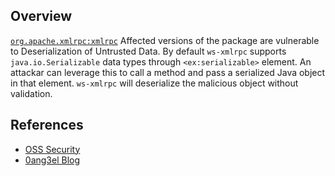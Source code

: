 ## Overview
[`org.apache.xmlrpc:xmlrpc`](http://search.maven.org/#search%7Cga%7C1%7Ca%3A%22xmlrpc%22)
Affected versions of the package are vulnerable to Deserialization of Untrusted Data. By default `ws-xmlrpc` supports `java.io.Serializable` data types through `<ex:serializable>` element. An attackar can leverage this to call a method and pass a serialized Java object in that element. `ws-xmlrpc` will deserialize the malicious object without validation.


## References
- [OSS Security](http://seclists.org/oss-sec/2016/q3/48)
- [0ang3el Blog](https://0ang3el.blogspot.co.il/2016/07/beware-of-ws-xmlrpc-library-in-your.html)
